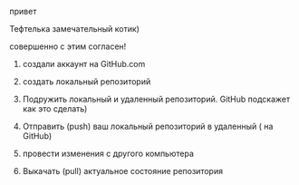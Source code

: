 привет

Тефтелька замечательный котик)

совершенно с этим согласен!    

1. создали аккаунт на GitHub.com

2. создать локальный репозиторий

3. Подружить локальный и удаленный репозиторий. GitHub подскажет как это сделать)

4. Отправить (push) ваш локальный репозиторий в удаленный ( на GitHub)

5. провести изменения с другого компьютера

6. Выкачать (pull) актуальное состояние репозитория